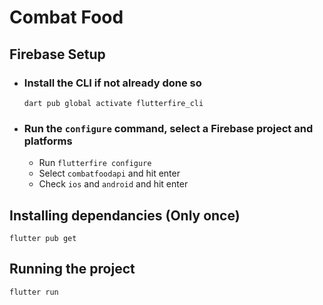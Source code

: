 # Combat Food

## Firebase Setup

- ### Install the CLI if not already done so

  `dart pub global activate flutterfire_cli`

- ### Run the `configure` command, select a Firebase project and platforms
  - Run `flutterfire configure`
  - Select `combatfoodapi` and hit enter
  - Check `ios` and `android` and hit enter

## Installing dependancies (Only once)

```
flutter pub get
```

## Running the project

```
flutter run
```
